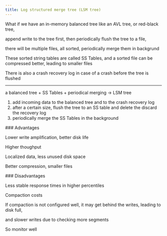 ```yaml
---
title: Log structured merge tree (LSM tree)
---
```


What if we have an in-memory balanced tree like an AVL tree, or red-black tree, 

append write to the tree first, then periodically flush the tree to a file, 

there will be multiple files, all sorted, periodically merge them in backgrund

These sorted string tables are called SS Tables, and a sorted file can be compressed better, leading to smaller files 

There is also a crash recovery log in case of a crash before the tree is flushed 

---

a balanced tree + SS Tables + periodical merging -> LSM tree 

1. add incoming data to the balanced tree and to the crash recovery log 
2. after a certain size, flush the tree to an SS table and delete the discard the recovery log  
3. periodically merge the SS Tables in the background 

### Advantages 

Lower write amplification, better disk life 

Higher thoughput 

Localized data, less unused disk space 

Better compression, smaller files 


### Disadvantages 

Less stable response times in higher percentiles 

Compaction costs 

If compaction is not configured well, 
it may get behind the writes, leading to disk full, 

and slower writes due to checking more segments 

So monitor well   